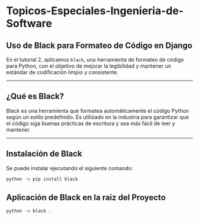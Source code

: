 # Topicos-Especiales-Ingenieria-de-Software

##  Uso de Black para Formateo de Código en Django

En el tutorial 2, aplicamos `black`, una herramienta de formateo de código para Python, con el objetivo de mejorar la legibilidad y mantener un estándar de codificación limpio y consistente.

---

##  **¿Qué es Black?**
Black es una herramienta que formatea automáticamente el código Python según un estilo predefinido. Es utilizado en la industria para garantizar que el código siga buenas prácticas de escritura y sea más fácil de leer y mantener.

---

##  **Instalación de Black**
Se puede instalar ejecutando el siguiente comando:

```bash
python -m pip install black
```
## Aplicación de Black en la raiz del Proyecto

```bash
python -m black .

```

